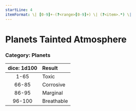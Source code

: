 ```yaml
---
startLine: 4
itemFormat: \| [0-9]+-(?<range>[0-9]+) \| (?<item>.*) \|
---
```

# Planets Tainted Atmosphere
### Category: Planets

| dice: 1d100 | Result |
|:----:|:-------|
| 1-65 | Toxic |
| 66-85 | Corrosive |
| 86-95 | Marginal |
| 96-100 | Breathable |